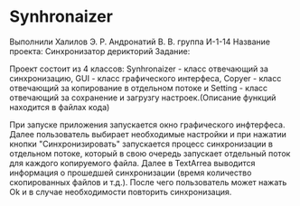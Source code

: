 # Synhronaizer
Выполнили Халилов Э. Р. Андронатий В. В. группа И-1-14
Название проекта: Синхронизатор дерикторий
Задание: 

Проект состоит из 4 классов: Synhronaizer - класс отвечающий за синхронизацию, GUI - класс графического интерфеса, Сopyer - класс отвечающий за копирование в отдельном потоке и Setting - класс отвечающий за сохранение и загрузгу настроек.(Описание функций находится в файлах кода)

При запуске приложения запускается окно графического инфтерфеса. Далее пользователь выбирает необходимые настройки и при нажатии кнопки "Синхронизировать" запускается процесс синхронизации в отдельном потоке, который в свою очередь запускает отдельный поток для каждого копируемого файла. Далее в TextArrea выводится информация о прошедшей синхронизации (время количество скопированных файлов и т.д.). После чего пользователь может нажать Ok и в случае необходимости повторить синхронизация.
